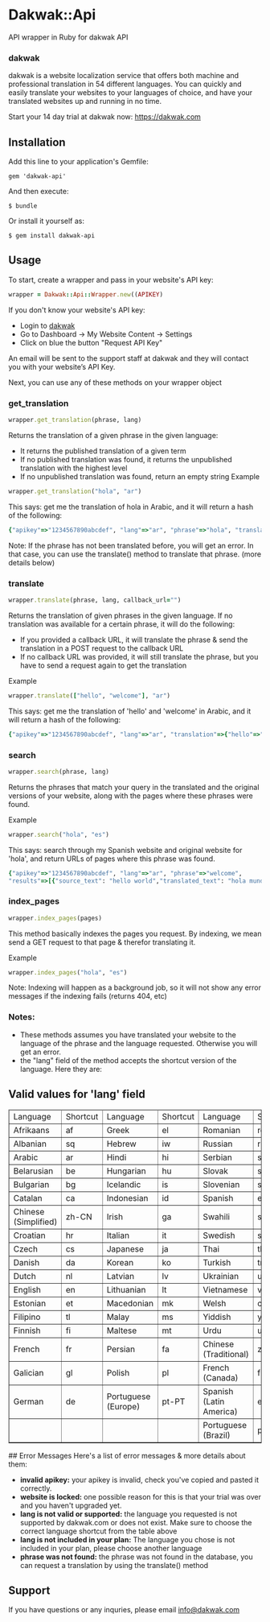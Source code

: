 # Dakwak::Api

API wrapper in Ruby for dakwak API

### dakwak
dakwak is a website localization service that offers both machine and professional translation in 54 different languages.
You can quickly and easily translate your websites to your languages of choice, and have your translated websites up and running in no time.

Start your 14 day trial at dakwak now: https://dakwak.com

## Installation

Add this line to your application's Gemfile:

    gem 'dakwak-api'

And then execute:

    $ bundle

Or install it yourself as:

    $ gem install dakwak-api

## Usage
To start, create a wrapper and pass in your website's API key:

````ruby
wrapper = Dakwak::Api::Wrapper.new((APIKEY)
````

If you don't know your website's API key:
- Login to [dakwak](https://dakwak.com)
- Go to Dashboard -> My Website Content -> Settings
- Click on blue the button "Request API Key"

An email will be sent to the support staff at dakwak and they will contact you with your website’s API Key.


Next, you can use any of these methods on your wrapper object
### get_translation
````ruby
wrapper.get_translation(phrase, lang)
````

Returns the translation of a given phrase in the given language:

- It returns the published translation of a given term
- If no published translation was found, it returns the unpublished translation with the highest level
- If no unpublished translation was found, return an empty string
Example

````ruby
wrapper.get_translation("hola", "ar")
````

This says: get me the translation of hola in Arabic, and it will return a hash of the following:

````ruby
{"apikey"=>"1234567890abcdef", "lang"=>"ar", "phrase"=>"hola", "translation"=>"مرحبا"}
````

Note: If the phrase has not been translated before, you will get an error. In that case, you can use the translate() method to translate that phrase. (more details below)

### translate
````ruby
wrapper.translate(phrase, lang, callback_url="")
````

Returns the translation of given phrases in the given language. If no translation was available for a certain phrase, it will do the following:
- If you provided a callback URL, it will translate the phrase & send the translation in a POST request to the callback URL
- If no callback URL was provided, it will still translate the phrase, but you have to send a request again to get the translation  

Example

````ruby
wrapper.translate(["hello", "welcome"], "ar")
````

This says: get me the translation of 'hello' and 'welcome' in Arabic, and it will return a hash of the following:
````ruby
{"apikey"=>"1234567890abcdef", "lang"=>"ar", "translation"=>{"hello"=>"مرحبا", "welcome"=>"ترحيب"}}
````

### search
````ruby
wrapper.search(phrase, lang)
````

Returns the phrases that match your query in the translated and the original versions of your website, along with the pages where these phrases were found.

Example

````ruby
wrapper.search("hola", "es")
````

This says: search through my Spanish website and original website for 'hola', and return URLs of pages where this phrase was found.

````ruby
{"apikey"=>"1234567890abcdef", "lang"=>"ar", "phrase"=>"welcome", 
"results"=>[{"source_text": "hello world","translated_text": "hola mundo","page_urls": ["/page1", "/page2"]}, {"source_text": "hi","translated_text": "hola","page_urls": ["/page3", "/page4"]}]
````

### index_pages
````ruby
wrapper.index_pages(pages)
````

This method basically indexes the pages you request. By indexing, we mean send a GET request to that page & therefor translating it.

Example

````ruby
wrapper.index_pages("hola", "es")
````

Note: Indexing will happen as a background job, so it will not show any error messages if the indexing fails (returns 404, etc) 


### Notes:
- These methods assumes you have translated your website to the language of the phrase and the language requested. Otherwise you will get an error.
- the "lang" field of the method accepts the shortcut version of the language. Here they are:

## Valid values for 'lang' field
<table border="1" cellpadding="2">
<thead>
<tr>
<td width="140">Language</td>
<td width="90">Shortcut</td>
<td width="140">Language</td>
<td width="90">Shortcut</td>
<td width="140">Language</td>
<td width="89">Shortcut</td>
</tr>
</thead>
<tbody>
<tr>
<td width="140">Afrikaans</td>
<td width="90">af</td>
<td width="140">Greek</td>
<td width="90">el</td>
<td width="140">Romanian</td>
<td width="89">ro</td>
</tr>
<tr>
<td width="140">Albanian</td>
<td width="90">sq</td>
<td width="140">Hebrew</td>
<td width="90">iw</td>
<td width="140">Russian</td>
<td width="89">ru</td>
</tr>
<tr>
<td width="140">Arabic</td>
<td width="90">ar</td>
<td width="140">Hindi</td>
<td width="90">hi</td>
<td width="140">Serbian</td>
<td width="89">sr</td>
</tr>
<tr>
<td width="140">Belarusian</td>
<td width="90">be</td>
<td width="140">Hungarian</td>
<td width="90">hu</td>
<td width="140">Slovak</td>
<td width="89">sk</td>
</tr>
<tr>
<td width="140">Bulgarian</td>
<td width="90">bg</td>
<td width="140">Icelandic</td>
<td width="90">is</td>
<td width="140">Slovenian</td>
<td width="89">sl</td>
</tr>
<tr>
<td width="140">Catalan</td>
<td width="90">ca</td>
<td width="140">Indonesian</td>
<td width="90">id</td>
<td width="140">Spanish</td>
<td width="89">es</td>
</tr>
<tr>
<td width="140">Chinese (Simplified)</td>
<td width="90">zh-CN</td>
<td width="140">Irish</td>
<td width="90">ga</td>
<td width="140">Swahili</td>
<td width="89">sw</td>
</tr>
<tr>
<td width="140">Croatian</td>
<td width="90">hr</td>
<td width="140">Italian</td>
<td width="90">it</td>
<td width="140">Swedish</td>
<td width="89">sv</td>
</tr>
<tr>
<td width="140">Czech</td>
<td width="90">cs</td>
<td width="140">Japanese</td>
<td width="90">ja</td>
<td width="140">Thai</td>
<td width="89">th</td>
</tr>
<tr>
<td width="140">Danish</td>
<td width="90">da</td>
<td width="140">Korean</td>
<td width="90">ko</td>
<td width="140">Turkish</td>
<td width="89">tr</td>
</tr>
<tr>
<td width="140">Dutch</td>
<td width="90">nl</td>
<td width="140">Latvian</td>
<td width="90">lv</td>
<td width="140">Ukrainian</td>
<td width="89">uk</td>
</tr>
<tr>
<td width="140">English</td>
<td width="90">en</td>
<td width="140">Lithuanian</td>
<td width="90">lt</td>
<td width="140">Vietnamese</td>
<td width="89">vi</td>
</tr>
<tr>
<td width="140">Estonian</td>
<td width="90">et</td>
<td width="140">Macedonian</td>
<td width="90">mk</td>
<td width="140">Welsh</td>
<td width="89">cy</td>
</tr>
<tr>
<td width="140">Filipino</td>
<td width="90">tl</td>
<td width="140">Malay</td>
<td width="90">ms</td>
<td width="140">Yiddish</td>
<td width="89">yi</td>
</tr>
<tr>
<td width="140">Finnish</td>
<td width="90">fi</td>
<td width="140">Maltese</td>
<td width="90">mt</td>
<td width="140">Urdu</td>
<td width="89">ur</td>
</tr>
<tr>
<td width="140">French</td>
<td width="90">fr</td>
<td width="140">Persian</td>
<td width="90">fa</td>
<td width="140">Chinese (Traditional)</td>
<td width="89">zh-TW</td>
</tr>
<tr>
<td width="140">Galician</td>
<td width="90">gl</td>
<td width="140">Polish</td>
<td width="90">pl</td>
<td width="140">French (Canada)</td>
<td width="89">fr-CA</td>
</tr>
<tr>
<td width="140">German</td>
<td width="90">de</td>
<td width="140">Portuguese (Europe)</td>
<td width="90">pt-PT</td>
<td width="140">Spanish (Latin America)</td>
<td width="89">es-LA</td>
</tr>
<tr>
<td width="140"></td>
<td width="90"></td>
<td width="140"></td>
<td width="90"></td>
<td width="140">Portuguese (Brazil)</td>
<td width="89">pt-BR</td>
</tr>
</tbody>
</table>
## Error Messages
Here's a list of error messages & more details about them:

- **invalid apikey:** your apikey is invalid, check you've copied and pasted it correctly.
- **website is locked:** one possible reason for this is that your trial was over and you haven't upgraded yet.
- **lang is not valid or supported:** the language you requested is not supported by dakwak.com or does not exist. Make sure to choose the correct language shortcut from the table above
- **lang is not included in your plan:** The language you chose is not included in your plan, please choose another language
- **phrase was not found:** the phrase was not found in the database, you can request a translation by using the translate() method

## Support
If you have questions or any inquries, please email info@dakwak.com